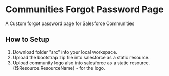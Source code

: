 # Communities Forgot Password Page
A Custom forgot password page for Salesforce Communities<br/>
## How to Setup
1. Download folder "src" into your local workspace.
1. Upload the bootstrap zip file into salesforce as a static resource.
1. Upload community logo also into salesforce as a static resource.<br/>
{!$Resource.ResourceName} - for the logo.<br/>
